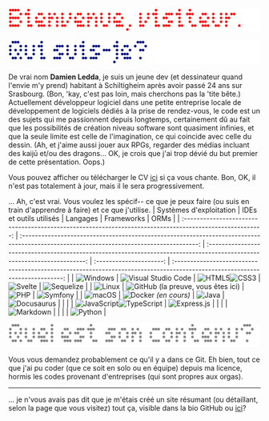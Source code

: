 ![Header](resources/img/Header.png)

![Who am I?](resources/img/WhoamI.png)

De vrai nom **Damien Ledda**, je suis un jeune dev (et dessinateur quand l'envie m'y prend) habitant à Schiltigheim après avoir passé 24 ans sur Srasbourg. (Bon, 'kay, c'est pas loin, mais cherchons pas la 'tite bête.) Actuellement développeur logiciel dans une petite entreprise locale de développement de logiciels dédiés à la prise de rendez-vous, le code est un des sujets qui me passionnent depuis longtemps, certainement dû au fait que les possibilités de création niveau software sont quasiment infinies, et que la seule limite est celle de l'imagination, ce qui coincide avec celle du dessin. (Ah, et j'aime aussi jouer aux RPGs, regarder des médias incluant des kaijū et/ou des dragons... OK, je crois que j'ai trop dévié du but premier de cette présentation. Oops.)

Vous pouvez afficher ou télécharger le CV [ici](resources/pdf/CV.pdf) si ça vous chante. Bon, OK, il n'est pas totalement à jour, mais il le sera progressivement.

... Ah, c'est vrai. Vous voulez les spécif-- ce que je peux faire (ou suis en train d'apprendre à faire) et ce que j'utilise.
| Systèmes d'exploitation | IDEs et outils utilisés | Langages | Frameworks | ORMs |
| :------------------------------------------------------------------------------------------------------: | :-------------------------------------------------------------------------------------------------------------------------------------: | :----------------------------------------------------------------------------------------------------------------------: | :---------------------: | :-------------------------------------------------------------------------------------------------------------------------: |
| ![Windows](https://img.shields.io/badge/Windows-0078D6?style=for-the-badge&logo=windows&logoColor=white) | ![Visual Studio Code](https://img.shields.io/badge/Visual%20Studio%20Code-0078d7.svg?style=for-the-badge&logo=visual-studio-code&logoColor=white) | ![HTML5](https://img.shields.io/badge/html5-%23E34F26.svg?style=for-the-badge&logo=html5&logoColor=white)![CSS3](https://img.shields.io/badge/css3-%231572B6.svg?style=for-the-badge&logo=css3&logoColor=white) | ![Svelte](https://img.shields.io/badge/svelte-%23f1413d.svg?style=for-the-badge&logo=svelte&logoColor=white) | ![Sequelize](https://img.shields.io/badge/Sequelize-52B0E7?style=for-the-badge&logo=Sequelize&logoColor=white) |
| ![Linux](https://img.shields.io/badge/Linux-FCC624?style=for-the-badge&logo=linux&logoColor=black) | ![GitHub](https://img.shields.io/badge/github-%23121011.svg?style=for-the-badge&logo=github&logoColor=white) (la preuve, vous êtes ici) | ![PHP](https://img.shields.io/badge/php-%23777BB4.svg?style=for-the-badge&logo=php&logoColor=white) | ![Symfony](https://img.shields.io/badge/symfony-%23000000.svg?style=for-the-badge&logo=symfony&logoColor=white) |
| ![macOS](https://img.shields.io/badge/mac%20os-000000?style=for-the-badge&logo=macos&logoColor=F0F0F0) | ![Docker](https://img.shields.io/badge/docker-%230db7ed.svg?style=for-the-badge&logo=docker&logoColor=white) _(en cours)_ | ![Java](https://img.shields.io/badge/java-%23ED8B00.svg?style=for-the-badge&logo=java&logoColor=white) | ![Docusaurus](https://img.shields.io/badge/Docusaurus-%25c2a000.svg?style=for-the-badge&logo=docusaurus&logoColor=%2361DAFB) |
| | | ![JavaScript](https://img.shields.io/badge/javascript-%23323330.svg?style=for-the-badge&logo=javascript&logoColor=%23F7DF1E)![TypeScript](https://img.shields.io/badge/typescript-%23007ACC.svg?style=for-the-badge&logo=typescript&logoColor=white) | ![Express.js](https://img.shields.io/badge/express.js-%23404d59.svg?style=for-the-badge&logo=express&logoColor=%2361DAFB) |
| | | ![Markdown](https://img.shields.io/badge/markdown-%23000000.svg?style=for-the-badge&logo=markdown&logoColor=white) |
| | | ![Python](https://img.shields.io/badge/python-3670A0?style=for-the-badge&logo=python&logoColor=ffdd54) |

![Content](resources/img/Content.png)

Vous vous demandez probablement ce qu'il y a dans ce Git. Eh bien, tout ce que j'ai pu coder (que ce soit en solo ou en équipe) depuis ma licence, hormis les codes provenant d'entreprises (qui sont propres aux orgas).

___

... je n'vous avais pas dit que je m'étais créé un site résumant (ou détaillant, selon la page que vous visitez) tout ça, visible dans la bio GitHub ou [ici](https://nargacaura.github.io)?
